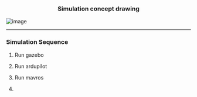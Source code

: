 ### <div align=center> Simulation concept drawing <div>
![image](https://user-images.githubusercontent.com/79160507/178412154-a51bd9bc-619f-41e0-a44e-d2bc7f991e0c.png)

---

### Simulation Sequence

  
  1) Run gazebo

  
  2) Run ardupilot

 
  3) Run mavros 
  
  4)

